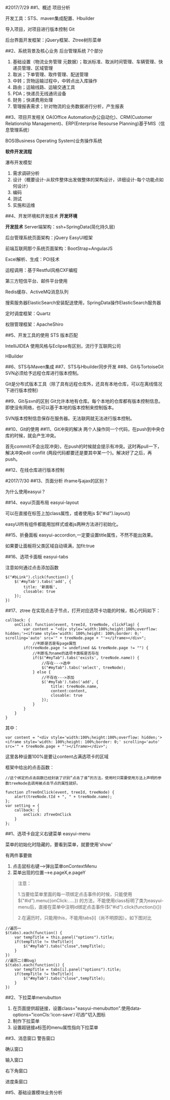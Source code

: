 #2017/7/29
##1、概述
项目分析

开发工具：STS、maven集成配置、Hbuilder

导入项目，对项目进行版本控制 Git

后台界面开发框架：jQuery框架、Ztree树形菜单

##2、系统背景及核心业务
后台管理系统 7个部分

1. 基础设置（物流业务管理 元数据）；取派标准、取派时间管理、车辆管理、快递员管理、区域管理
2. 取派；下单管理、取件管理、配送管理
3. 中转；货物运输过程中，中转点出入库操作
4. 路由；运输线路、运输交通工具
5. PDA；快递员无线通讯设备
6. 财务；快递费用处理
7. 管理报表需求；针对物流的业务数据进行分析，产生报表

##3、项目开发相关
OA(Office Automation办公自动化)、CRM(Customer Relationship Management)、ERP(Enterprise Resourse Planning)基于MIS（信息管理系统）

BOS(Business Operating System)业务操作系统

**软件开发流程**

瀑布开发模型

1. 需求调研分析
2. 设计（概要设计-从软件整体出发做整体的架构设计，详细设计-每个功能点如何设计）
3. 编码
4. 测试
5. 实施和运维

##4、开发环境和开发技术
**开发环境**

**开发技术**
Server端架构：ssh+SpringData(简化持久层)

后台管理系统页面架构：jQuery EasyUI框架

前端互联网那个系统页面架构：BootStrap+AngularJS

Excel解析、生成：POI技术

运程调用：基于Restful风格CXF编程

第三方短信平台、邮件平台使用

Redis缓存、ActiveMQ消息队列

搜索服务器ElasticSearch安装配送使用，SpringData操作ElasticSearch服务器

定时调度框架：Quartz

权限管理框架：ApacheShiro

##5、开发工具的使用
STS 版本匹配

IntelliJIDEA 使用风格与Eclipse有区别，流行于互联网公司

HBuilder

##6、STS与Maven集成
##7、STS与Hbuilder同步开发
##8、Git与TortoiseGit
SVN必须给予远程仓库进行版本控制。

Git是分布式版本工具（除了具有远程仓库外，还具有本地仓库，可以在离线情况下进行版本控制）

##9、Git与svn的区别
Git允许本地有仓库。每个本地的仓库都有版本控制信息。即使没有网络，也可以基于本地的版本控制来控制版本。

SVN版本控制信息保存在服务器。无法联网就无法进行版本控制。

##10、Git的使用
##11、Git冲突的解决
两个人操作同一个代码，在push到中央仓库的时候，就会产生冲突。

首先commit(不会出现冲突)，在push的时候就会提示有冲突。这时再pull一下，解决冲突edit conflit
(两段代码都要还是要其中某一个)。解决好了之后，再push。

##12、在线仓库进行版本控制

#2017/7/30
##13、页面分析
iframe与ajax的区别？

为什么使用easyui？

##14、eayui页面布局
easyui-layout

可以在直接在标签上加class属性，或者使用js
$("#id").layout()

easyUI所有组件都能用加样式或者js两种方法进行初始化。

##15、折叠面板
easyui-accordion,一定要设置title属性，不然不能出效果。

如果要让面板将父类区域自动填满，加fit:true

##16、选项卡面板
easyui-tabs

注意如何通过点击添加函数

	$("#bLink").click(function() {
		$('#myTab').tabs('add', {
			title: '新面板',
			closable: true
		});
	})

##17、ztree
在实现点击子节点，打开对应选项卡功能的时候，核心代码如下：

	callback: {
		onClick: function(event, treeId, treeNode, clickFlag) {
			var content = "<div style='width:100%;height:100%;overflow: hidden;'><iframe style='width: 100%;height: 100%;border: 0;' scrolling='auto' src='" + treeNode.page + "'></iframe></div>";
				//判断是否是有page属性
			if(treeNode.page != undefined && treeNode.page != "") {
				//判断名为name的选项卡面板是否存在
				if($("#myTab").tabs('exists', treeNode.name)) {
					//存在--->选中
					$("#myTab").tabs('select', treeNode);
				} else {
					//不存在--->添加
					$('#myTab').tabs('add', {
						title: treeNode.name,
						content:content,
						closable: true
					});
				}
			}
		}
	}

其中：

	var content = "<div style='width:100%;height:100%;overflow: hidden;'><iframe style='width: 100%;height: 100%;border: 0;' scrolling='auto' src='" + treeNode.page + "'></iframe></div>";

这里各种设置100%是要让content占满选项卡的区域

框架中给出的点击函数：

	//这个绑定的点击函数已经封装了识别“点击了谁”的方法，使用时只需要使用方法上声明的参数treeNode去调用被点击节点的属性就好。

	function zTreeOnClick(event, treeId, treeNode) {
	    alert(treeNode.tId + ", " + treeNode.name);
	};
	var setting = {
		callback: {
			onClick: zTreeOnClick
		}
	};

##1、选项卡自定义右键菜单
easyui-menu

菜单的初始化时隐藏的，要看到菜单，就要使用'show'

有两件事要做

1. 点击鼠标右键-->弹出菜单onContextMenu
2. 菜单出现的位置-->e.pageX,e.pageY

>注意：
>
>1.当要给菜单里面的每一项绑定点击事件的时候，只能使用$("#id").menu({onClick:.....}) 的方法，不能使用class标明了类为easyui-menu后，直接在菜单中注明id绑定点击事件($("#id").click(function(){})
>
>2.在遍历时，只能用this，不能用tabs[i]（尚不明原因）。如下图对比 

	//遍历一
	$(tabs).each(function() {
		var tempTitle = this.panel("options").title;
		if(tempTitle != theTitle){
			$("#myTab").tabs("close",tempTitle);
		}
	})
	//遍历二(爆bug)
	$(tabs).each(function(i) {
		var tempTitle = tabs[i].panel("options").title;
		if(tempTitle != theTitle){
			$("#myTab").tabs("close",tempTitle);
		}
	})

##2、下拉菜单menubutton
1. 在页面提供超链接，设置class="easyui-menubutton".使用data-options="iconCls:'icon-save'/*可选*/"切入图标
2. 制作下拉菜单
3. 设置超链接a标签的menu属性指向下拉菜单

##3、消息窗口
警告窗口

确认窗口

输入窗口

右下角窗口

进度条窗口

##5、基础设置模块业务分析
